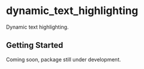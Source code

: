 # dynamic_text_highlighting

Dynamic text highlighting.

## Getting Started

Coming soon, package still under development.
